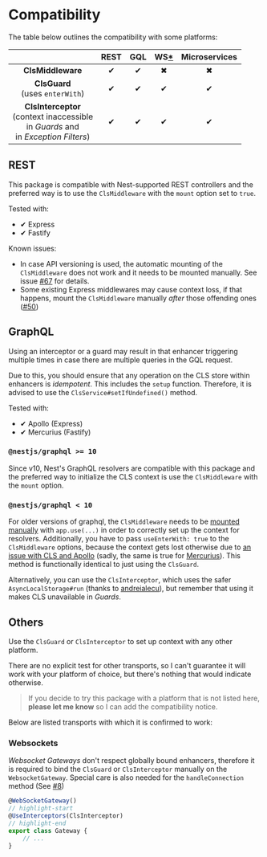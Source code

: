 # Compatibility

The table below outlines the compatibility with some platforms:

|                                                                                                | REST | GQL | WS[\*](#websockets) | Microservices |
| :--------------------------------------------------------------------------------------------: | :--: | :-: | :-----------------: | :-----------: |
|                                       **ClsMiddleware**                                        |  ✔   |  ✔  |          ✖          |       ✖       |
|                              **ClsGuard** <br/>(uses `enterWith`)                              |  ✔   |  ✔  |          ✔          |       ✔       |
| **ClsInterceptor** <br/>(context inaccessible<br/>in _Guards_ and<br/> in _Exception Filters_) |  ✔   |  ✔  |          ✔          |       ✔       |

## REST

This package is compatible with Nest-supported REST controllers and the preferred way is to use the `ClsMiddleware` with the `mount` option set to `true`.

Tested with:

-   ✔ Express
-   ✔ Fastify

Known issues:

-   In case API versioning is used, the automatic mounting of the `ClsMiddleware` does not work and it needs to be mounted manually. See issue [#67](https://github.com/Papooch/nestjs-cls/issues/67) for details.
-   Some existing Express middlewares may cause context loss, if that happens, mount the `ClsMiddleware` manually _after_ those offending ones ([#50](https://github.com/Papooch/nestjs-cls/issues/50#issuecomment-1368162870))

## GraphQL

Using an interceptor or a guard may result in that enhancer triggering multiple times in case there are multiple queries in the GQL request.

Due to this, you should ensure that any operation on the CLS store within enhancers is _idempotent_. This includes the `setup` function. Therefore, it is advised to use the `ClsService#setIfUndefined()` method.

Tested with:

-   ✔ Apollo (Express)
-   ✔ Mercurius (Fastify)

### `@nestjs/graphql >= 10`

Since v10, Nest's GraphQL resolvers are compatible with this package and the preferred way to initialize the CLS context is use the `ClsMiddleware` with the `mount` option.

### `@nestjs/graphql < 10`

For older versions of graphql, the `ClsMiddleware` needs to be [mounted manually](../02_setting-up-cls-context/01_using-a-middleware.md#manually) with `app.use(...)` in order to correctly set up the context for resolvers. Additionally, you have to pass `useEnterWith: true` to the `ClsMiddleware` options, because the context gets lost otherwise due to [an issue with CLS and Apollo](https://github.com/apollographql/apollo-server/issues/2042) (sadly, the same is true for [Mercurius](https://github.com/Papooch/nestjs-cls/issues/1)). This method is functionally identical to just using the `ClsGuard`.

Alternatively, you can use the `ClsInterceptor`, which uses the safer `AsyncLocalStorage#run` (thanks to [andreialecu](https://github.com/Papooch/nestjs-cls/issues/5)), but remember that using it makes CLS unavailable in _Guards_.

## Others

Use the `ClsGuard` or `ClsInterceptor` to set up context with any other platform.

There are no explicit test for other transports, so I can't guarantee it will work with your platform of choice, but there's nothing that would indicate otherwise.

> If you decide to try this package with a platform that is not listed here, **please let me know** so I can add the compatibility notice.

Below are listed transports with which it is confirmed to work:

### Websockets

_Websocket Gateways_ don't respect globally bound enhancers, therefore it is required to bind the `ClsGuard` or `ClsInterceptor` manually on the `WebsocketGateway`. Special care is also needed for the `handleConnection` method (See [#8](https://github.com/Papooch/nestjs-cls/issues/8))

```ts
@WebSocketGateway()
// highlight-start
@UseInterceptors(ClsInterceptor)
// highlight-end
export class Gateway {
    // ...
}
```
